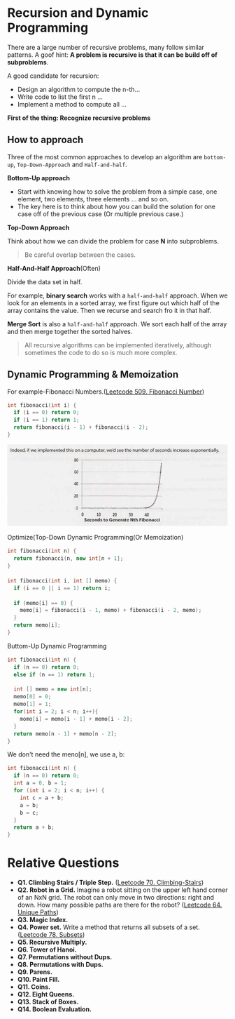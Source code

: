 # Recursion and Dynamic Programming

There are a large number of recursive problems, many follow similar patterns. A goof hint: 
**A problem is recursive is that it can be build off of subproblems**.

A good candidate for recursion:

* Design an algorithm to compute the n-th...
* Write code to list the first n ...
* Implement a method to compute all ...
  
**First of the thing: Recognize recursive problems**

## How to approach

Three of the most common approaches to develop an algorithm are `bottom-up`, `Top-Down-Approach` and `Half-and-half`.

**Bottom-Up approach**

* Start with knowing how to solve the problem from a simple case, one element, two elements, three elements ... and so on.
* The key here is to think about how you can build the solution for one case off of the previous case (Or multiple previous case.)

**Top-Down Approach**

Think about how we can divide the problem for case **N** into subproblems.

> Be careful overlap between the cases.

**Half-And-Half Approach**(Often)

Divide the data set in half.

For example, **binary search** works with a `half-and-half` approach. When we look for an elements in a sorted array, we first figure out which half of the array contains the value. Then we recurse and search fro it in that half.

**Merge Sort** is also a `half-and-half` approach. We sort each half of the array and then merge together the sorted halves.

> All recursive algorithms can be implemented iteratively, although sometimes the code to do so is much more complex.

## Dynamic Programming & Memoization

For example-Fibonacci Numbers.([Leetcode 509. Fibonacci Number](../Leetcode-509-Fibonacci-Number.md))

```cpp
int fibonacci(int i) {
  if (i == 0) return 0;
  if (i == 1) return 1;
  return fibonacci(i - 1) + fibonacci(i - 2);
}
```

![](/images/2019-02-10-16-41-00.png)

Optimize(Top-Down Dynamic Programming(Or Memoization)

```cpp
int fibonacci(int n) {
  return fibonacci(n, new int[n + 1];
}

int fibonacci(int i, int [] memo) {
  if (i == 0 || i == 1) return i;

  if (memo[i] == 0) {
    memo[i] = fibonacci(i - 1, memo) + fibonacci(i - 2, memo);
  }
  return memo[i];
}
```

Buttom-Up Dynamic Programming

```cpp
int fibonacci(int n) {
  if (n == 0) return 0;
  else if (n == 1) return 1;

  int [] memo = new int[n];
  memo[0] = 0;
  memo[1] = 1;
  for(int i = 2; i < n; i++){
    momo[i] = memo[i - 1] + memo[i - 2];
  }
  return memo[n - 1] + memo[n - 2];
}
```

We don't need the meno[n], we use a, b:

```cpp
int fibonacci(int n) {
  if (n == 0) return 0;
  int a = 0, b = 1;
  for (int i = 2; i < n; i++) {
    int c = a + b;
    a = b;
    b = c;
  }
  return a + b;
}
```

# Relative Questions

* **Q1. Climbing Stairs / Triple Step.** ([Leetcode 70. Climbing-Stairs](../Leetcode-70-Climbing-Stairs/))
* **Q2. Robot in a Grid.** Imagine a robot sitting on the upper left hand corner of an NxN grid. The robot can only move in two directions: right and down. How many possible paths are there for the robot? ([Leetcode 64. Unique Paths](../Leetcode-63-Unique-Paths-II/))
* **Q3. Magic Index.**
* **Q4. Power set.** Write a method that returns all subsets of a set.([Leetcode 78. Subsets](../Leetcode-78-Subsets/))
* **Q5. Recursive Multiply.**
* **Q6. Tower of Hanoi.**
* **Q7. Permutations without Dups.**
* **Q8. Permutations with Dups.**
* **Q9. Parens.**
* **Q10. Paint Fill.**
* **Q11. Coins.**
* **Q12. Eight Queens.**
* **Q13. Stack of Boxes.**
* **Q14. Boolean Evaluation.**
